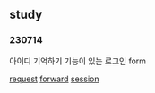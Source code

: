 ## study

### 230714
아이디 기억하기 기능이 있는 로그인 form

[request](https://www.notion.so/9838f95c6d6a4f29801ae6f44f8a103e?pvs=4)
[forward](https://www.notion.so/2-c1858d652aed46f785202869462b92f6?pvs=4)
[session](https://www.notion.so/34d741869d554bad9180f5156ff08416?pvs=4)
